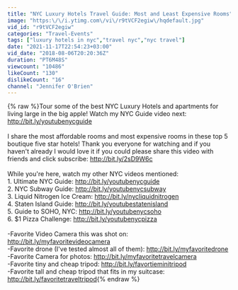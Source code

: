 ```yaml
---
title: "NYC Luxury Hotels Travel Guide: Most and Least Expensive Rooms"
image: "https:\/\/i.ytimg.com\/vi\/r9tVCF2egiw\/hqdefault.jpg"
vid_id: "r9tVCF2egiw"
categories: "Travel-Events"
tags: ["luxury hotels in nyc","travel nyc","nyc travel"]
date: "2021-11-17T22:54:23+03:00"
vid_date: "2018-08-06T20:20:36Z"
duration: "PT6M48S"
viewcount: "10486"
likeCount: "130"
dislikeCount: "16"
channel: "Jennifer O'Brien"
---
```

{% raw %}Tour some of the best NYC Luxury Hotels and apartments for living large in the big apple! Watch my NYC Guide video next: <a rel="nofollow" target="blank" href="http://bit.ly/youtubenycguide">http://bit.ly/youtubenycguide</a><br /><br />I share the most affordable rooms and most expensive rooms in these top 5 boutique five star hotels! Thank you everyone for watching and if you haven't already I would love it if you could please share this video with friends and click subscribe: <a rel="nofollow" target="blank" href="http://bit.ly/2sD9W6c">http://bit.ly/2sD9W6c</a><br /><br />While you're here, watch my other NYC videos mentioned: <br />1. Ultimate NYC Guide: <a rel="nofollow" target="blank" href="http://bit.ly/youtubenycguide">http://bit.ly/youtubenycguide</a><br />2. NYC Subway Guide: <a rel="nofollow" target="blank" href="http://bit.ly/youtubenycsubway">http://bit.ly/youtubenycsubway</a><br />3. Liquid Nitrogen Ice Cream: <a rel="nofollow" target="blank" href="http://bit.ly/nycliquidnitrogen">http://bit.ly/nycliquidnitrogen</a><br />4. Staten Island Guide: <a rel="nofollow" target="blank" href="http://bit.ly/youtubestatenisland">http://bit.ly/youtubestatenisland</a> <br />5. Guide to SOHO, NYC: <a rel="nofollow" target="blank" href="http://bit.ly/youtubenycsoho">http://bit.ly/youtubenycsoho</a><br />6. $1 Pizza Challenge: <a rel="nofollow" target="blank" href="http://bit.ly/youtubenycpizza">http://bit.ly/youtubenycpizza</a><br /><br />-Favorite Video Camera this was shot on: <a rel="nofollow" target="blank" href="http://bit.ly/myfavoritevideocamera">http://bit.ly/myfavoritevideocamera</a><br />-Favorite drone (I've tested almost all of them): <a rel="nofollow" target="blank" href="http://bit.ly/myfavoritedrone">http://bit.ly/myfavoritedrone</a><br />-Favorite Camera for photos: <a rel="nofollow" target="blank" href="http://bit.ly/myfavoritetravelcamera">http://bit.ly/myfavoritetravelcamera</a><br />-Favorite tiny and cheap tripod: <a rel="nofollow" target="blank" href="http://bit.ly/favortieminitripod">http://bit.ly/favortieminitripod</a><br />-Favorite tall and cheap tripod that fits in my suitcase: <a rel="nofollow" target="blank" href="http://bit.ly/favoritetraveltripod">http://bit.ly/favoritetraveltripod</a>{% endraw %}
